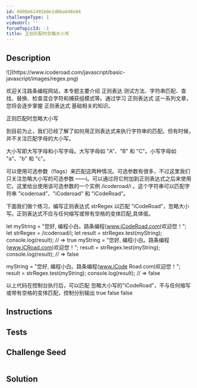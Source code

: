 ```yaml
---
id: 6008e61491b0e1d06a048e84
challengeType: 1
videoUrl: ''
forumTopicId: -1
title: 正则匹配时忽略大小写
---
```


## Description
<section id='description'>
![](https://www.icoderoad.com/javascript/basic-javascript/images/regex.png)

欢迎关注路条编程网站，本专题主要介绍 正则表达 测试方法、字符串匹配、查找、替换、检查混合字符和捕获组模式等。通过学习 正则表达式 这一系列文章，您将会逐步掌握 正则表达式 基础相关的知识。

正则匹配时忽略大小写

到目前为止，我们已经了解了如何用正则表达式来执行字符串的匹配。但有时候，并不关注匹配字母的大小写。

大小写即大写字母和小写字母。大写字母如 "A"、"B" 和 "C"。小写字母如 "a"、"b" 和 "c"。

可以使用可选参数（flags）来匹配这两种情况。可选参数有很多，不过这里我们只关注忽略大小写的可选参数 ——i。可以通过将它附加到正则表达式之后来使用它。这里给出使用该可选参数的一个实例 /icoderoad/i 。这个字符串可以匹配字符串 "icoderoad"、"iCoderoad" 和 "iCodeRoad"。

下面我们做个练习，编写正则表达式 strRegex 以匹配 "iCodeRoad"，忽略大小写。正则表达式不应与任何缩写或带有空格的变体匹配,具体偌。

let myString = "您好, 编程小白。路条编程(www.iCodeRoad.com)欢迎您！";
let strRegex = /icoderoad/i; 
let result = strRegex.test(myString);
console.log(result);
// => true
myString = "您好, 编程小白。路条编程(www.iCRoad.com)欢迎您！";
result = strRegex.test(myString);
console.log(result);
// => false

myString = "您好, 编程小白。路条编程(www.iCode Road.com)欢迎您！";
result = strRegex.test(myString);
console.log(result);
// => false

以上代码在控制台执行后，可以匹配 忽略大小写的"iCodeRoad"，不与任何缩写或带有空格的变体匹配，控制分别输出 
true 
false
false
</section>

## Instructions
<section id='instructions'>

</section>

## Tests
<section id='tests'>

</section>

## Challenge Seed
<section id='challengeSeed'>

<div id='js-seed'>

```js

```

</div>



</section>

## Solution
<section id='solution'>


</section>
